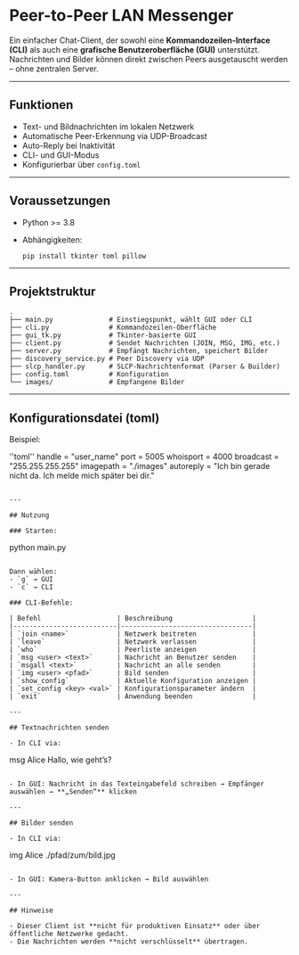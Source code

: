 # Peer-to-Peer LAN Messenger

Ein einfacher Chat-Client, der sowohl eine **Kommandozeilen-Interface (CLI)** als auch eine **grafische Benutzeroberfläche (GUI)** unterstützt. Nachrichten und Bilder können direkt zwischen Peers ausgetauscht werden – ohne zentralen Server.

---

## Funktionen

- Text- und Bildnachrichten im lokalen Netzwerk
- Automatische Peer-Erkennung via UDP-Broadcast
- Auto-Reply bei Inaktivität
- CLI- und GUI-Modus
- Konfigurierbar über `config.toml`

---

## Voraussetzungen

- Python >= 3.8
- Abhängigkeiten:

  ```
  pip install tkinter toml pillow
  ```

---

## Projektstruktur

```
.
├── main.py              # Einstiegspunkt, wählt GUI oder CLI
├── cli.py               # Kommandozeilen-Oberfläche
├── gui_tk.py            # Tkinter-basierte GUI
├── client.py            # Sendet Nachrichten (JOIN, MSG, IMG, etc.)
├── server.py            # Empfängt Nachrichten, speichert Bilder
├── discovery_service.py # Peer Discovery via UDP
├── slcp_handler.py      # SLCP-Nachrichtenformat (Parser & Builder)
├── config.toml          # Konfiguration
└── images/              # Empfangene Bilder
```

---

##  Konfigurationsdatei (toml)

Beispiel:

''toml''
handle = "user_name"
port = 5005
whoisport = 4000
broadcast = "255.255.255.255"
imagepath = "./images"
autoreply = "Ich bin gerade nicht da. Ich melde mich später bei dir."
```

---

## Nutzung

### Starten:

```
python main.py
```

Dann wählen:
- `g` → GUI
- `c` → CLI

### CLI-Befehle:

| Befehl                   | Beschreibung                    |
|--------------------------|---------------------------------|
| `join <name>`            | Netzwerk beitreten              |
| `leave`                  | Netzwerk verlassen              |
| `who`                    | Peerliste anzeigen              |
| `msg <user> <text>`      | Nachricht an Benutzer senden    |
| `msgall <text>`          | Nachricht an alle senden        |
| `img <user> <pfad>`      | Bild senden                     |
| `show_config`            | Aktuelle Konfiguration anzeigen |
| `set_config <key> <val>` | Konfigurationsparameter ändern  |
| `exit`                   | Anwendung beenden               |

---

## Textnachrichten senden

- In CLI via:

  ```
  msg Alice Hallo, wie geht’s?
  ```

- In GUI: Nachricht in das Texteingabefeld schreiben → Empfänger auswählen → **„Senden“** klicken

---

## Bilder senden

- In CLI via:

  ```
  img Alice ./pfad/zum/bild.jpg
  ```

- In GUI: Kamera-Button anklicken → Bild auswählen

---

## Hinweise

- Dieser Client ist **nicht für produktiven Einsatz** oder über öffentliche Netzwerke gedacht.
- Die Nachrichten werden **nicht verschlüsselt** übertragen.